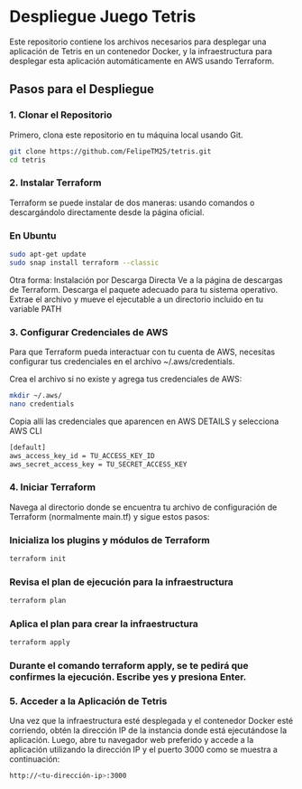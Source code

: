# Despliegue Juego Tetris

Este repositorio contiene los archivos necesarios para desplegar una aplicación de Tetris en un contenedor Docker, y la infraestructura para desplegar esta aplicación automáticamente en AWS usando Terraform.


## Pasos para el Despliegue

### 1. Clonar el Repositorio

Primero, clona este repositorio en tu máquina local usando Git.

```bash
git clone https://github.com/FelipeTM25/tetris.git
cd tetris
```
### 2. Instalar Terraform
Terraform se puede instalar de dos maneras: usando comandos o descargándolo directamente desde la página oficial.

### En Ubuntu
```bash
sudo apt-get update
sudo snap install terraform --classic
```
Otra forma:
Instalación por Descarga Directa
Ve a la página de descargas de Terraform.
Descarga el paquete adecuado para tu sistema operativo.
Extrae el archivo y mueve el ejecutable a un directorio incluido en tu variable PATH

### 3. Configurar Credenciales de AWS
Para que Terraform pueda interactuar con tu cuenta de AWS, necesitas configurar tus credenciales en el archivo ~/.aws/credentials.

Crea el archivo si no existe y agrega tus credenciales de AWS:
```bash
mkdir ~/.aws/
nano credentials
```
Copia allí las credenciales que aparencen en AWS DETAILS y selecciona AWS CLI
```bash
[default]
aws_access_key_id = TU_ACCESS_KEY_ID
aws_secret_access_key = TU_SECRET_ACCESS_KEY
```
### 4. Iniciar Terraform
Navega al directorio donde se encuentra tu archivo de configuración de Terraform (normalmente main.tf) y sigue estos pasos:


### Inicializa los plugins y módulos de Terraform
```bash
terraform init
```
### Revisa el plan de ejecución para la infraestructura
```bash
terraform plan
```
### Aplica el plan para crear la infraestructura
```bash
terraform apply
```
### Durante el comando terraform apply, se te pedirá que confirmes la ejecución. Escribe yes y presiona Enter.

### 5. Acceder a la Aplicación de Tetris
Una vez que la infraestructura esté desplegada y el contenedor Docker esté corriendo, obtén la dirección IP de la instancia donde está ejecutándose la aplicación. 
Luego, abre tu navegador web preferido y accede a la aplicación utilizando la dirección IP y el puerto 3000 como se muestra a continuación:
```bash
http://<tu-dirección-ip>:3000
```
